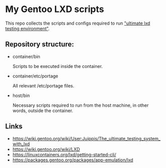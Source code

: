 # My Gentoo LXD scripts

This repo collects the scripts and configs required to run ["ultimate lxd testing environment"](https://wiki.gentoo.org/wiki/User:Juippis/The_ultimate_testing_system_with_lxd). 


## Repository structure:

* container/bin

   Scripts to be executed inside the container.

* container/etc/portage

   All relevant /etc/portage files.

* host/bin 

   Necessary scripts required to run from the host machine, in other words, outside the container.


## Links
* https://wiki.gentoo.org/wiki/User:Juippis/The_ultimate_testing_system_with_lxd
* https://wiki.gentoo.org/wiki/LXD
* https://linuxcontainers.org/lxd/getting-started-cli/
* https://packages.gentoo.org/packages/app-emulation/lxd

